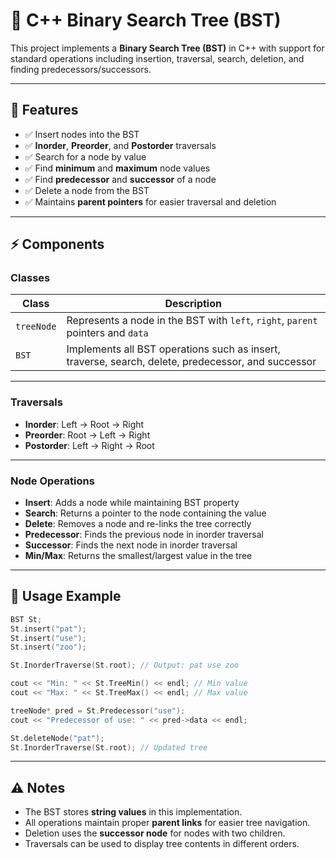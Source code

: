 
# 🌳 C++ Binary Search Tree (BST)

This project implements a **Binary Search Tree (BST)** in C++ with support for standard operations including insertion, traversal, search, deletion, and finding predecessors/successors.

---

## 📝 Features

* ✅ Insert nodes into the BST
* ✅ **Inorder**, **Preorder**, and **Postorder** traversals
* ✅ Search for a node by value
* ✅ Find **minimum** and **maximum** node values
* ✅ Find **predecessor** and **successor** of a node
* ✅ Delete a node from the BST
* ✅ Maintains **parent pointers** for easier traversal and deletion

---

## ⚡ Components

### Classes

| Class      | Description                                                                                        |
| ---------- | -------------------------------------------------------------------------------------------------- |
| `treeNode` | Represents a node in the BST with `left`, `right`, `parent` pointers and `data`                    |
| `BST`      | Implements all BST operations such as insert, traverse, search, delete, predecessor, and successor |

---

### Traversals

* **Inorder**: Left → Root → Right
* **Preorder**: Root → Left → Right
* **Postorder**: Left → Right → Root

---

### Node Operations

* **Insert**: Adds a node while maintaining BST property
* **Search**: Returns a pointer to the node containing the value
* **Delete**: Removes a node and re-links the tree correctly
* **Predecessor**: Finds the previous node in inorder traversal
* **Successor**: Finds the next node in inorder traversal
* **Min/Max**: Returns the smallest/largest value in the tree

---

## 🔧 Usage Example

```cpp
BST St;
St.insert("pat");
St.insert("use");
St.insert("zoo");

St.InorderTraverse(St.root); // Output: pat use zoo

cout << "Min: " << St.TreeMin() << endl; // Min value
cout << "Max: " << St.TreeMax() << endl; // Max value

treeNode* pred = St.Predecessor("use");
cout << "Predecessor of use: " << pred->data << endl;

St.deleteNode("pat");
St.InorderTraverse(St.root); // Updated tree
```

---

## ⚠️ Notes

* The BST stores **string values** in this implementation.
* All operations maintain proper **parent links** for easier tree navigation.
* Deletion uses the **successor node** for nodes with two children.
* Traversals can be used to display tree contents in different orders.


